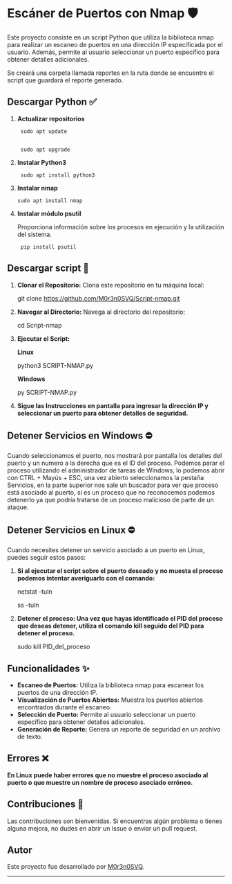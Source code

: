 # Escáner de Puertos con Nmap 🛡️

Este proyecto consiste en un script Python que utiliza la biblioteca nmap para realizar un escaneo de puertos en una dirección IP especificada por el usuario. Además, permite al usuario seleccionar un puerto específico para obtener detalles adicionales.

Se creará una carpeta llamada reportes en la ruta donde se encuentre el script que guardará el reporte generado.

## Descargar Python ✅

1. **Actualizar repositorios**

        sudo apt update


        sudo apt upgrade

2. **Instalar Python3**

        sudo apt install python3
   
4.  **Instalar nmap**

        sudo apt install nmap
      

5. **Instalar módulo psutil**

    Proporciona información sobre los procesos en ejecución y la utilización del sistema.

        pip install psutil


## Descargar script 🚀

1. **Clonar el Repositorio:** Clona este repositorio en tu máquina local:

    git clone https://github.com/M0r3n0SVQ/Script-nmap.git

2. **Navegar al Directorio:** Navega al directorio del repositorio:

    cd Script-nmap

3. **Ejecutar el Script:**

   **Linux**
   
   python3 SCRIPT-NMAP.py

   **Windows**
   
   py SCRIPT-NMAP.py

4. **Sigue las Instrucciones en pantalla para ingresar la dirección IP y seleccionar un puerto para obtener detalles de seguridad.**

## Detener Servicios en Windows ⛔

Cuando seleccionamos el puerto, nos mostrará por pantalla los detalles del puerto y un numero a la derecha que es el ID del proceso.
Podemos parar el proceso utilizando el administrador de tareas de Windows, lo podemos abrir con CTRL + Mayús + ESC, una vez abierto seleccionamos la pestaña Servicios, en la parte superior nos sale un buscador para ver que proceso está asociado al puerto, si es un proceso que no reconocemos podemos detenerlo ya que
podría tratarse de un proceso malicioso de parte de un ataque.

## Detener Servicios en Linux ⛔

Cuando necesites detener un servicio asociado a un puerto en Linux, puedes seguir estos pasos:


1. **Si al ejecutar el script sobre el puerto deseado y no muesta el proceso podemos intentar averiguarlo con el comando:**
   
   netstat -tuln
   
   ss -tuln

2. **Detener el proceso: Una vez que hayas identificado el PID del proceso que deseas detener, utiliza el comando kill seguido del PID para detener el proceso.**

    sudo kill PID_del_proceso

## Funcionalidades ✨

- **Escaneo de Puertos:** Utiliza la biblioteca nmap para escanear los puertos de una dirección IP.
- **Visualización de Puertos Abiertos:** Muestra los puertos abiertos encontrados durante el escaneo.
- **Selección de Puerto:** Permite al usuario seleccionar un puerto específico para obtener detalles adicionales.
- **Generación de Reporte:** Genera un reporte de seguridad en un archivo de texto.

## Errores ❌

**En Linux puede haber errores que no muestre el proceso asociado al puerto o que muestre un nombre de proceso asociado erróneo.**

## Contribuciones 🤝

Las contribuciones son bienvenidas. Si encuentras algún problema o tienes alguna mejora, no dudes en abrir un issue o enviar un pull request.

## Autor

Este proyecto fue desarrollado por [M0r3n0SVQ](https://github.com/M0r3n0SVQ).

---
